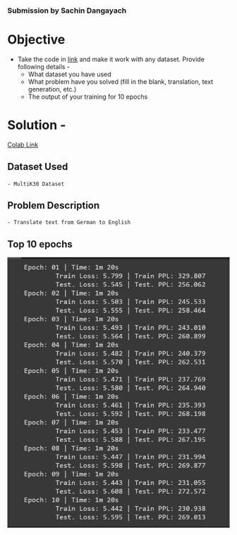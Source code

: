 
### Submission by Sachin Dangayach

# Objective

- Take the code in [link](https://github.com/aladdinpersson/Machine-Learning-Collection/blob/a2ee9271b5280be6994660c7982d0f44c67c3b63/ML/Pytorch/more_advanced/transformer_from_scratch/transformer_from_scratch.py) and make it work with any dataset. Provide following details -
  - What dataset you have used
  - What problem have you solved (fill in the blank, translation, text generation, etc.)
  - The output of your training for 10 epochs

# Solution -

[Colab Link](https://colab.research.google.com/drive/13v_KZT_9lUon0xLnHyKdxapTIrm4p8nE?usp=sharing)

## Dataset Used

    - MultiK30 Dataset

## Problem Description

    - Translate text from German to English


## Top 10 epochs

![Training Epochs Image](https://github.com/SachinDangayach/END2.0/blob/main/Session12/images/i_1.PNG)
